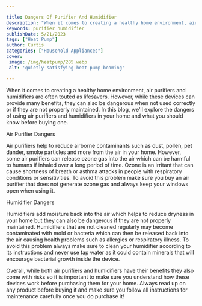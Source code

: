 ```yaml
---

title: Dangers Of Purifier And Humidifier
description: "When it comes to creating a healthy home environment, air purifiers and humidifiers are often touted as lifesavers. However, while...learn about it in this post"
keywords: purifier humidifier
publishDate: 5/21/2023
tags: ["Heat Pump"]
author: Curtis
categories: ["Household Appliances"]
cover: 
 image: /img/heatpump/285.webp
 alt: 'quietly satisfying heat pump beaming'

---
```


When it comes to creating a healthy home environment, air purifiers and humidifiers are often touted as lifesavers. However, while these devices can provide many benefits, they can also be dangerous when not used correctly or if they are not properly maintained. In this blog, we'll explore the dangers of using air purifiers and humidifiers in your home and what you should know before buying one. 

Air Purifier Dangers

Air purifiers help to reduce airborne contaminants such as dust, pollen, pet dander, smoke particles and more from the air in your home. However, some air purifiers can release ozone gas into the air which can be harmful to humans if inhaled over a long period of time. Ozone is an irritant that can cause shortness of breath or asthma attacks in people with respiratory conditions or sensitivities. To avoid this problem make sure you buy an air purifier that does not generate ozone gas and always keep your windows open when using it. 

Humidifier Dangers 

Humidifiers add moisture back into the air which helps to reduce dryness in your home but they can also be dangerous if they are not properly maintained. Humidifiers that are not cleaned regularly may become contaminated with mold or bacteria which can then be released back into the air causing health problems such as allergies or respiratory illness. To avoid this problem always make sure to clean your humidifier according to its instructions and never use tap water as it could contain minerals that will encourage bacterial growth inside the device. 

Overall, while both air purifiers and humidifiers have their benefits they also come with risks so it is important to make sure you understand how these devices work before purchasing them for your home. Always read up on any product before buying it and make sure you follow all instructions for maintenance carefully once you do purchase it!
